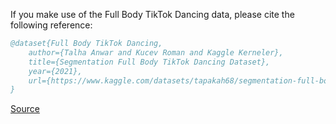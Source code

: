 If you make use of the Full Body TikTok Dancing data, please cite the following reference:

``` bibtex 
@dataset{Full Body TikTok Dancing,
	author={Talha Anwar and Kucev Roman and Kaggle Kerneler},
	title={Segmentation Full Body TikTok Dancing Dataset},
	year={2021},
	url={https://www.kaggle.com/datasets/tapakah68/segmentation-full-body-tiktok-dancing-dataset}
}
```

[Source](https://www.kaggle.com/datasets/tapakah68/segmentation-full-body-tiktok-dancing-dataset)